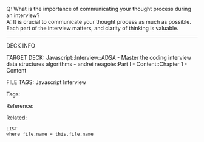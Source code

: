 Q: What is the importance of communicating your thought process during an interview?  
A: It is crucial to communicate your thought process as much as possible. Each part of the interview matters, and clarity of thinking is valuable.
<!--ID: 1690027055356-->

---

DECK INFO

TARGET DECK: Javascript::Interview::ADSA - Master the coding interview data structures algorithms - andrei neagoie::Part I - Content::Chapter 1 - Content

FILE TAGS: Javascript Interview

Tags:

Reference:

Related:

```dataview
LIST
where file.name = this.file.name
```
